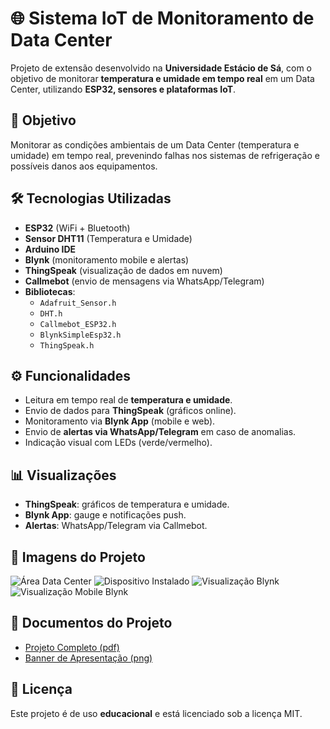 # 🌐 Sistema IoT de Monitoramento de Data Center

Projeto de extensão desenvolvido na **Universidade Estácio de Sá**, com o objetivo de monitorar **temperatura e umidade em tempo real** em um Data Center, utilizando **ESP32, sensores e plataformas IoT**.

## 🎯 Objetivo
Monitorar as condições ambientais de um Data Center (temperatura e umidade) em tempo real, prevenindo falhas nos sistemas de refrigeração e possíveis danos aos equipamentos.

## 🛠️ Tecnologias Utilizadas
- **ESP32** (WiFi + Bluetooth)
- **Sensor DHT11** (Temperatura e Umidade)
- **Arduino IDE**
- **Blynk** (monitoramento mobile e alertas)
- **ThingSpeak** (visualização de dados em nuvem)
- **Callmebot** (envio de mensagens via WhatsApp/Telegram)
- **Bibliotecas**:
  - `Adafruit_Sensor.h`
  - `DHT.h`
  - `Callmebot_ESP32.h`
  - `BlynkSimpleEsp32.h`
  - `ThingSpeak.h`

## ⚙️ Funcionalidades
- Leitura em tempo real de **temperatura e umidade**.
- Envio de dados para **ThingSpeak** (gráficos online).
- Monitoramento via **Blynk App** (mobile e web).
- Envio de **alertas via WhatsApp/Telegram** em caso de anomalias.
- Indicação visual com LEDs (verde/vermelho).

## 📊 Visualizações
- **ThingSpeak**: gráficos de temperatura e umidade.
- **Blynk App**: gauge e notificações push.
- **Alertas**: WhatsApp/Telegram via Callmebot.

## 📱 Imagens do Projeto

![Área Data Center](docs/prints/AreaDataCenter.png) 
![Dispositivo Instalado](docs/prints/DispositivoInstalado.png)
![Visualização Blynk](docs/prints/VisualizaçãoBlynk.png) 
![Visualização Mobile Blynk](docs/prints/VisualizaçãoMobileBlynk.png)

## 📄 Documentos do Projeto
- [Projeto Completo (pdf)](docs/Projeto_extensão_iot.pdf)
- [Banner de Apresentação (png)](docs/Banner.png)

## 📜 Licença
Este projeto é de uso **educacional** e está licenciado sob a licença MIT.  
